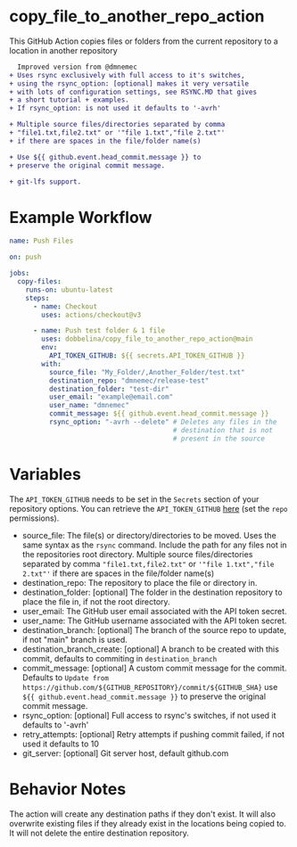 # copy_file_to_another_repo_action
This GitHub Action copies files or folders from the current repository to a location in another repository
 ```diff
   Improved version from @dmnemec
 + Uses rsync exclusively with full access to it's switches,
 + using the rsync_option: [optional] makes it very versatile
 + with lots of configuration settings, see RSYNC.MD that gives
 + a short tutorial + examples.
 + If rsync_option: is not used it defaults to '-avrh' 
 
 + Multiple source files/directories separated by comma
 + "file1.txt,file2.txt" or '"file 1.txt","file 2.txt"'
 + if there are spaces in the file/folder name(s)
 
 + Use ${{ github.event.head_commit.message }} to 
 + preserve the original commit message.
 
 + git-lfs support.
 ```
# Example Workflow
```yml
name: Push Files

on: push

jobs:
  copy-files:
    runs-on: ubuntu-latest
    steps:
      - name: Checkout
        uses: actions/checkout@v3

      - name: Push test folder & 1 file
        uses: dobbelina/copy_file_to_another_repo_action@main
        env:
          API_TOKEN_GITHUB: ${{ secrets.API_TOKEN_GITHUB }}
        with:
          source_file: "My_Folder/,Another_Folder/test.txt"
          destination_repo: "dmnemec/release-test"
          destination_folder: "test-dir"
          user_email: "example@email.com"
          user_name: "dmnemec"
          commit_message: ${{ github.event.head_commit.message }}
          rsync_option: "-avrh --delete" # Deletes any files in the 
                                         # destination that is not
                                         # present in the source 
 ```
# Variables

The `API_TOKEN_GITHUB` needs to be set in the `Secrets` section of your repository options. You can retrieve the `API_TOKEN_GITHUB` [here](https://github.com/settings/tokens) (set the `repo` permissions).

* source_file: The file(s) or directory/directories to be moved. Uses the same syntax as the `rsync` command. Include the path for any files not in the repositories root directory. Multiple source files/directories separated by comma 
`"file1.txt,file2.txt"` or `'"file 1.txt","file 2.txt"'` if there are spaces in the file/folder name(s)
* destination_repo: The repository to place the file or directory in.
* destination_folder: [optional] The folder in the destination repository to place the file in, if not the root directory.
* user_email: The GitHub user email associated with the API token secret.
* user_name: The GitHub username associated with the API token secret.
* destination_branch: [optional] The branch of the source repo to update, if not "main" branch is used.
* destination_branch_create: [optional] A branch to be created with this commit, defaults to commiting in `destination_branch`
* commit_message: [optional] A custom commit message for the commit. Defaults to `Update from https://github.com/${GITHUB_REPOSITORY}/commit/${GITHUB_SHA}` 
 use `${{ github.event.head_commit.message }}` to preserve the original commit message.
* rsync_option: [optional] Full access to rsync's switches, if not used it defaults to '-avrh'
* retry_attempts: [optional] Retry attempts if pushing commit failed, if not used it defaults to 10
* git_server: [optional] Git server host, default github.com

# Behavior Notes
The action will create any destination paths if they don't exist. It will also overwrite existing files if they already exist in the locations being copied to. It will not delete the entire destination repository.
